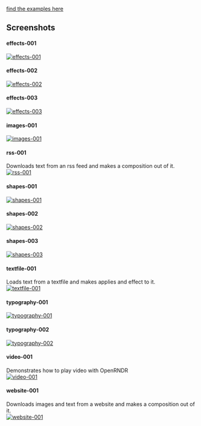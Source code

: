 
[find the examples here](https://github.com/openrndr/workshop-generative-posters/tree/master/examples/src/main/kotlin)



















## Screenshots

#### effects-001

[![effects-001](./images/effects-001.png)](./src/main/kotlin/effects-001)

#### effects-002

[![effects-002](./images/effects-002.png)](./src/main/kotlin/effects-002)

#### effects-003

[![effects-003](./images/effects-003.png)](./src/main/kotlin/effects-003)

#### images-001

[![images-001](./images/images-001.png)](./src/main/kotlin/images-001)

#### rss-001
Downloads text from an rss feed and makes a composition out of it.<br>
[![rss-001](./images/rss-001.png)](./src/main/kotlin/rss-001)

#### shapes-001

[![shapes-001](./images/shapes-001.png)](./src/main/kotlin/shapes-001)

#### shapes-002

[![shapes-002](./images/shapes-002.png)](./src/main/kotlin/shapes-002)

#### shapes-003

[![shapes-003](./images/shapes-003.png)](./src/main/kotlin/shapes-003)

#### textfile-001
Loads text from a textfile and makes applies and effect to it.<br>
[![textfile-001](./images/textfile-001.png)](./src/main/kotlin/textfile-001)

#### typography-001

[![typography-001](./images/typography-001.png)](./src/main/kotlin/typography-001)

#### typography-002

[![typography-002](./images/typography-002.png)](./src/main/kotlin/typography-002)

#### video-001
Demonstrates how to play video with OpenRNDR<br>
[![video-001](./images/video-001.png)](./src/main/kotlin/video-001)

#### website-001
Downloads images and text from a website and makes a composition out of it.<br>
[![website-001](./images/website-001.png)](./src/main/kotlin/website-001)